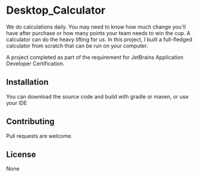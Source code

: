 # Desktop_Calculator
We do calculations daily. You may need to know how much change you'll have after purchase or how many points your team needs to win the cup. A calculator can do the heavy lifting for us. In this project, I built a full-fledged calculator from scratch that can be run on your computer.

A project completed as part of the requirement for JetBrains Application Developer Certification.


## Installation

You can download the source code and build with gradle or maven, or use your IDE

## Contributing
Pull requests are welcome. 

## License
None